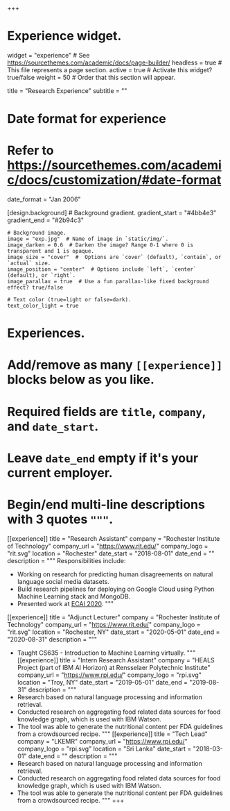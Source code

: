 +++
# Experience widget.
widget = "experience"  # See https://sourcethemes.com/academic/docs/page-builder/
headless = true  # This file represents a page section.
active = true  # Activate this widget? true/false
weight = 50  # Order that this section will appear.

title = "Research Experience"
subtitle = ""

# Date format for experience
#   Refer to https://sourcethemes.com/academic/docs/customization/#date-format
date_format = "Jan 2006"

[design.background]
    # Background gradient.
    gradient_start = "#4bb4e3"
    gradient_end = "#2b94c3"
    
    # Background image.
    image = "exp.jpg"  # Name of image in `static/img/`.
    image_darken = 0.6  # Darken the image? Range 0-1 where 0 is transparent and 1 is opaque.
    image_size = "cover"  #  Options are `cover` (default), `contain`, or `actual` size.
    image_position = "center"  # Options include `left`, `center` (default), or `right`.
    image_parallax = true  # Use a fun parallax-like fixed background effect? true/false

    # Text color (true=light or false=dark).
    text_color_light = true
# Experiences.
#   Add/remove as many `[[experience]]` blocks below as you like.
#   Required fields are `title`, `company`, and `date_start`.
#   Leave `date_end` empty if it's your current employer.
#   Begin/end multi-line descriptions with 3 quotes `"""`.
[[experience]]
  title = "Research Assistant"
  company = "Rochester Institute of Technology"
  company_url = "https://www.rit.edu/"
  company_logo = "rit.svg"
  location = "Rochester"
  date_start = "2018-08-01"
  date_end = ""
  description = """
  Responsibilities include:
  
  * Working on research for predicting human disagreements on natural language social media datasets.
  * Build research pipelines for deploying on Google Cloud using Python Machine Learning stack and MongoDB.
  * Presented work at [ECAI 2020](../publication/weerasooriya-2020/). 
  """

[[experience]]
  title = "Adjunct Lecturer"
  company = "Rochester Institute of Technology"
  company_url = "https://www.rit.edu/"
  company_logo = "rit.svg"
  location = "Rochester, NY"
  date_start = "2020-05-01"
  date_end = "2020-08-31"
  description = """
  * Taught CS635 - Introduction to Machine Learning virtually.
  """
[[experience]]
  title = "Intern Research Assistant"
  company = "HEALS Project (part of IBM AI Horizon) at Rensselaer Polytechnic Institute"
  company_url = "https://www.rpi.edu/"
  company_logo = "rpi.svg"
  location = "Troy, NY"
  date_start = "2019-05-01"
  date_end = "2019-08-31"
  description = """
  * Research based on natural language processing and information retrieval.
  * Conducted research on aggregating food related data sources for food knowledge graph, which is used with IBM Watson.
  * The tool was able to generate the nutritional content per FDA guidelines from a crowdsourced recipe.
  """
[[experience]]
  title = "Tech Lead"
  company = "LKEMR"
  company_url = "https://www.rpi.edu/"
  company_logo = "rpi.svg"
  location = "Sri Lanka"
  date_start = "2018-03-01"
  date_end = ""
  description = """
  * Research based on natural language processing and information retrieval.
  * Conducted research on aggregating food related data sources for food knowledge graph, which is used with IBM Watson.
  * The tool was able to generate the nutritional content per FDA guidelines from a crowdsourced recipe.
  """
+++
